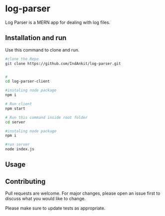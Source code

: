 # log-parser

Log Parser is a MERN app for dealing with log files.

## Installation and run

Use this command to clone and run.

```bash
#clone the Repo
git clone https://github.com/IndAnkit/log-parser.git


#
cd log-parser-client

#instaling node package
npm i 

# Run client
npm start

# Run this command inside root folder
cd server

#instaling node package
npm i 

#run server
node index.js

```

## Usage



## Contributing
Pull requests are welcome. For major changes, please open an issue first to discuss what you would like to change.

Please make sure to update tests as appropriate.

